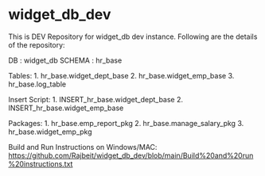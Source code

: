 # widget_db_dev
This is DEV Repository for widget_db dev instance. Following are the details of the repository:

DB      : widget_db
SCHEMA  : hr_base

Tables: 1. hr_base.widget_dept_base
        2. hr_base.widget_emp_base
        3. hr_base.log_table

Insert Script: 1. INSERT_hr_base.widget_dept_base
               2. INSERT_hr_base.widget_emp_base

Packages: 1. hr_base.emp_report_pkg
          2. hr_base.manage_salary_pkg
          3. hr_base.widget_emp_pkg

Build and Run Instructions on Windows/MAC:
https://github.com/Rajbeit/widget_db_dev/blob/main/Build%20and%20run%20instructions.txt
